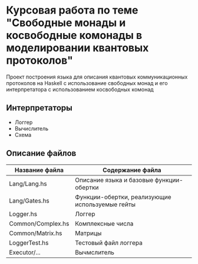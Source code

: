 ﻿Курсовая работа по теме "Свободные монады и косвободные комонады в моделировании квантовых протоколов"
======================================================================================================

Проект построения языка для описания квантовых коммуникационных протоколов на Haskell с использование свободных монад и его интерпретатора с использованием косвободных комонад

Интерпретаторы
--------------
* Логгер
* Вычислитель
* Схема

Описание файлов
---------------

Название файла     | Содержание файла
-------------------|--------------------
Lang/Lang.hs       | Описание языка и базовые функции-обертки 
Lang/Gates.hs      | Функции-обертки, реализующие используемые гейты
Logger.hs          | Логгер
Common/Complex.hs  | Комплексные числа
Common/Matrix.hs   | Матрицы
LoggerTest.hs      | Тестовый файл логгера
Executor/...       | Вычмслитель
